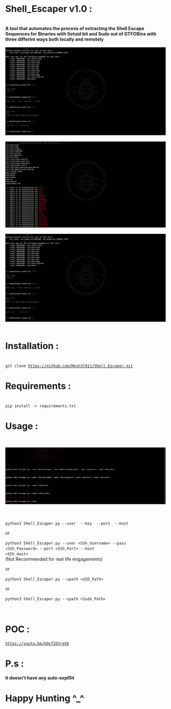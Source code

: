 
# Shell_Escaper v1.0 :

<br><b>A tool that automates the process of extracting the Shell Escape Sequences for Binaries with Setuid bit and Sudo out of GTFOBins with three differint ways both locally and remotely </b>
<br>
<br>
![](Shell_Escaper_images/sudo.png)  <br>
<br>
![](Shell_Escaper_images/suid.png)  <br>
<br>
![](Shell_Escaper_images/sudo.png)  <br>
<br>


# Installation : 
<br><code>git clone https://github.com/Mesh3l911/Shell_Escaper.git</code>
<br>

# Requirements :
<br>
<code>pip install -r requirements.txt</code>
<br>

# Usage :
<br>
 
 ![](Shell_Escaper_images/usage.png)  <br>
<br>

<br>
<code>python3 Shell_Escaper.py --user <SSh_Username> --key <SShPrivateKey_Path> --port <SSh_Port> --host <SSh_Host></code>
<br>

or
<br>

<code>python3 Shell_Escaper.py --user <SSh_Username> --pass <SSh_Password> --port <SSh_Port> --host <SSh_Host></code><br>(Not Recommended for real life engagements)
<br>

or
<br>

<code>python3 Shell_Escaper.py --upath <UID_Path></code>
<br>

or
<br>

<code>python3 Shell_Escaper.py --spath <Sudo_Path></code>

<br>

 # POC :
 <code>https://youtu.be/kOvfIEVrekE</code>
  
# P.s :
<b>It doesn't have any auto-expl0it<b> 

# Happy Hunting ^_^ 
